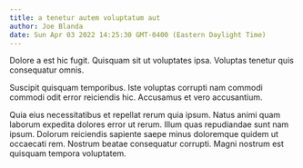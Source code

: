 ```yaml
---
title: a tenetur autem voluptatum aut
author: Joe Blanda
date: Sun Apr 03 2022 14:25:30 GMT-0400 (Eastern Daylight Time)
---
```

Dolore a est hic fugit. Quisquam sit ut voluptates ipsa. Voluptas tenetur quis consequatur omnis.

 Suscipit quisquam temporibus. Iste voluptas corrupti nam commodi commodi odit error reiciendis hic. Accusamus et vero accusantium.

 Quia eius necessitatibus et repellat rerum quia ipsum. Natus animi quam laborum expedita dolores error ut rerum. Illum quas repudiandae sunt nam ipsum. Dolorum reiciendis sapiente saepe minus doloremque quidem ut occaecati rem. Nostrum beatae consequatur corrupti. Magni nostrum est quisquam tempora voluptatem.